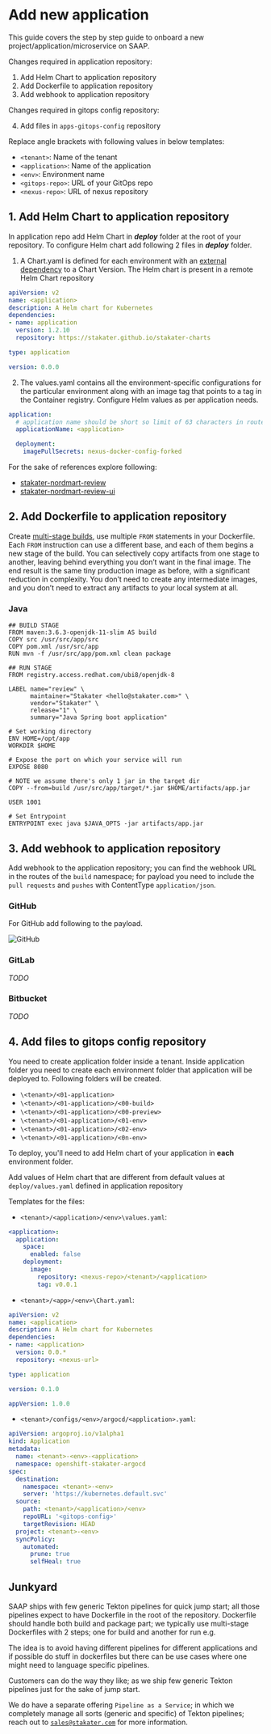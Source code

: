 # Add new application

This guide covers the step by step guide to onboard a new project/application/microservice on SAAP.

Changes required in application repository:

1. Add Helm Chart to application repository
2. Add Dockerfile to application repository
3. Add webhook to application repository 

Changes required in gitops config repository:

4. Add files in `apps-gitops-config` repository

Replace angle brackets with following values in below templates:

  - `<tenant>`: Name of the tenant
  - `<application>`: Name of the application
  - `<env>`:  Environment name
  - `<gitops-repo>`:  URL of your GitOps repo
  - `<nexus-repo>`: URL of nexus repository

## 1. Add Helm Chart to application repository

In application repo add Helm Chart in ***deploy*** folder at the root of your repository. To configure Helm chart add following 2 files in ***deploy*** folder.

1. A Chart.yaml is defined for each environment with an [external dependency](https://github.com/stakater/application) to a Chart Version. The Helm chart is present in a remote Helm Chart repository

```yaml 
apiVersion: v2
name: <application>
description: A Helm chart for Kubernetes
dependencies:
- name: application
  version: 1.2.10
  repository: https://stakater.github.io/stakater-charts  

type: application

version: 0.0.0
```

2. The values.yaml contains all the environment-specific configurations for the particular environment along with an image tag that points to a tag in the Container registry. Configure Helm values as per application needs.

```yaml
application:
  # application name should be short so limit of 63 characters in route can be fulfilled. Default route name formed is <application-name>-<namespace>.<base-domain>
  applicationName: <application>

  deployment:
    imagePullSecrets: nexus-docker-config-forked
```

For the sake of references explore following:

- [stakater-nordmart-review](https://github.com/stakater-lab/stakater-nordmart-review/deploy)
- [stakater-nordmart-review-ui](https://github.com/stakater-lab/stakater-nordmart-review-ui/deploy)

## 2. Add Dockerfile to application repository

Create [multi-stage builds](https://docs.docker.com/build/building/multi-stage/), use multiple `FROM` statements in your Dockerfile. Each `FROM` instruction can use a different base, and each of them begins a new stage of the build. You can selectively copy artifacts from one stage to another, leaving behind everything you don’t want in the final image. The end result is the same tiny production image as before, with a significant reduction in complexity. You don’t need to create any intermediate images, and you don’t need to extract any artifacts to your local system at all.

### Java

```
## BUILD STAGE
FROM maven:3.6.3-openjdk-11-slim AS build
COPY src /usr/src/app/src
COPY pom.xml /usr/src/app
RUN mvn -f /usr/src/app/pom.xml clean package

## RUN STAGE
FROM registry.access.redhat.com/ubi8/openjdk-8

LABEL name="review" \
      maintainer="Stakater <hello@stakater.com>" \
      vendor="Stakater" \
      release="1" \
      summary="Java Spring boot application"

# Set working directory
ENV HOME=/opt/app
WORKDIR $HOME

# Expose the port on which your service will run
EXPOSE 8080

# NOTE we assume there's only 1 jar in the target dir
COPY --from=build /usr/src/app/target/*.jar $HOME/artifacts/app.jar

USER 1001

# Set Entrypoint
ENTRYPOINT exec java $JAVA_OPTS -jar artifacts/app.jar
```

## 3. Add webhook to application repository

Add webhook to the application repository; you can find the webhook URL in the routes of the `build` namespace; for payload you need to include the `pull requests` and `pushes` with ContentType `application/json`.

### GitHub

For GitHub add following to the payload.

![GitHub](./images/github.png)

### GitLab

_TODO_

### Bitbucket

_TODO_

## 4. Add files to gitops config repository

You need to create application folder inside a tenant. Inside application folder you need to create each environment folder that application will be deployed to. Following folders will be created.

- `\<tenant>/<01-application>`
- `\<tenant>/<01-application>/<00-build>`
- `\<tenant>/<01-application>/<00-preview>`
- `\<tenant>/<01-application>/<01-env>`
- `\<tenant>/<01-application>/<02-env>`
- `\<tenant>/<01-application>/<0n-env>`

To deploy, you'll need to add Helm chart of your application in **each** environment folder.

Add values of Helm chart that are different from  default values at ```deploy/values.yaml```  defined in application repository

Templates for the files:

- `<tenant>/<application>/<env>\values.yaml`:

``` yaml
<application>:
  application:
    space:
      enabled: false
    deployment:
      image:
        repository: <nexus-repo>/<tenant>/<application>
        tag: v0.0.1
```

- `<tenant>/<app>/<env>\Chart.yaml`:

``` yaml
apiVersion: v2
name: <application>
description: A Helm chart for Kubernetes
dependencies:
- name: <application>
  version: 0.0.*
  repository: <nexus-url> 

type: application

version: 0.1.0

appVersion: 1.0.0

```

- `<tenant>/configs/<env>/argocd/<application>.yaml`:

``` yaml
apiVersion: argoproj.io/v1alpha1
kind: Application
metadata:
  name: <tenant>-<env>-<application>
  namespace: openshift-stakater-argocd
spec:
  destination:
    namespace: <tenant>-<env>
    server: 'https://kubernetes.default.svc'
  source:
    path: <tenant>/<application>/<env>
    repoURL: '<gitops-config>'
    targetRevision: HEAD
  project: <tenant>-<env>
  syncPolicy:
    automated:
      prune: true
      selfHeal: true
```

## Junkyard

SAAP ships with few generic Tekton pipelines for quick jump start; all those pipelines expect to have Dockerfile in the root of the repository. Dockerfile should handle both build and package part; we typically use multi-stage Dockerfiles with 2 steps; one for build and another for run e.g.

The idea is to avoid having different pipelines for different applications and if possible do stuff in dockerfiles but there can be use cases where one might need to language specific pipelines.

Customers can do the way they like; as we ship few generic Tekton pipelines just for the sake of jump start.

We do have a separate offering `Pipeline as a Service`; in which we completely manage all sorts (generic and specific) of Tekton pipelines; reach out to [`sales@stakater.com`](mailto:sales@stakater.com) for more information.